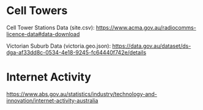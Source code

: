 # Cell Towers

Cell Tower Stations Data (site.csv): https://www.acma.gov.au/radiocomms-licence-data#data-download

Victorian Suburb Data (victoria.geo.json): https://data.gov.au/dataset/ds-dga-af33dd8c-0534-4e18-9245-fc64440f742e/details

# Internet Activity

https://www.abs.gov.au/statistics/industry/technology-and-innovation/internet-activity-australia
